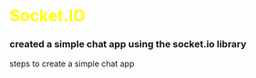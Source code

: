 <h1 style="color: yellow;">Socket.IO</h1>

<h3>created a simple chat app using the socket.io library </h3>

steps to create a simple chat app 
